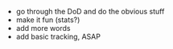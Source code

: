 * go through the DoD and do the obvious stuff
* make it fun (stats?)
* add more words
* add basic tracking, ASAP